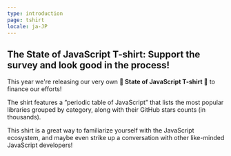```yaml
---
type: introduction
page: tshirt
locale: ja-JP
---
```


## The State of JavaScript T-shirt: Support the survey and look good in the process!

This year we're releasing our very own **👕 State of JavaScript T-shirt 👕** to finance our efforts!

The shirt features a ”periodic table of JavaScript” that lists the most popular libraries grouped by category, along with their GitHub stars counts (in thousands).

This shirt is a great way to familiarize yourself with the JavaScript ecosystem, and maybe even strike up a conversation with other like-minded JavaScript developers!